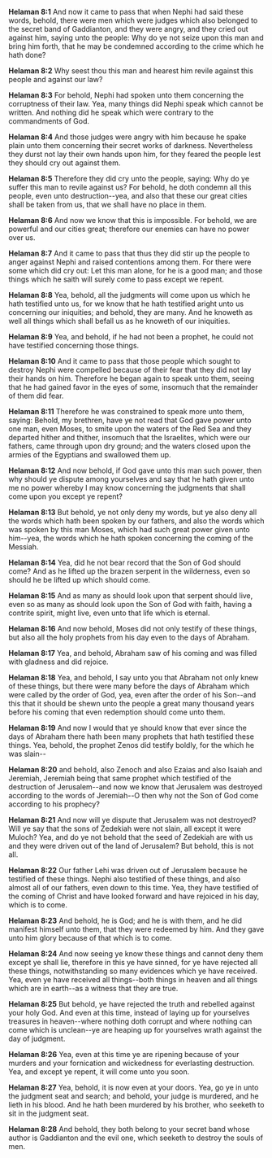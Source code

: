 **Helaman 8:1** And now it came to pass that when Nephi had said these words, behold, there were men which were judges which also belonged to the secret band of Gaddianton, and they were angry, and they cried out against him, saying unto the people: Why do ye not seize upon this man and bring him forth, that he may be condemned according to the crime which he hath done?

**Helaman 8:2** Why seest thou this man and hearest him revile against this people and against our law?

**Helaman 8:3** For behold, Nephi had spoken unto them concerning the corruptness of their law. Yea, many things did Nephi speak which cannot be written. And nothing did he speak which were contrary to the commandments of God.

**Helaman 8:4** And those judges were angry with him because he spake plain unto them concerning their secret works of darkness. Nevertheless they durst not lay their own hands upon him, for they feared the people lest they should cry out against them.

**Helaman 8:5** Therefore they did cry unto the people, saying: Why do ye suffer this man to revile against us? For behold, he doth condemn all this people, even unto destruction--yea, and also that these our great cities shall be taken from us, that we shall have no place in them.

**Helaman 8:6** And now we know that this is impossible. For behold, we are powerful and our cities great; therefore our enemies can have no power over us.

**Helaman 8:7** And it came to pass that thus they did stir up the people to anger against Nephi and raised contentions among them. For there were some which did cry out: Let this man alone, for he is a good man; and those things which he saith will surely come to pass except we repent.

**Helaman 8:8** Yea, behold, all the judgments will come upon us which he hath testified unto us, for we know that he hath testified aright unto us concerning our iniquities; and behold, they are many. And he knoweth as well all things which shall befall us as he knoweth of our iniquities.

**Helaman 8:9** Yea, and behold, if he had not been a prophet, he could not have testified concerning those things.

**Helaman 8:10** And it came to pass that those people which sought to destroy Nephi were compelled because of their fear that they did not lay their hands on him. Therefore he began again to speak unto them, seeing that he had gained favor in the eyes of some, insomuch that the remainder of them did fear.

**Helaman 8:11** Therefore he was constrained to speak more unto them, saying: Behold, my brethren, have ye not read that God gave power unto one man, even Moses, to smite upon the waters of the Red Sea and they departed hither and thither, insomuch that the Israelites, which were our fathers, came through upon dry ground; and the waters closed upon the armies of the Egyptians and swallowed them up.

**Helaman 8:12** And now behold, if God gave unto this man such power, then why should ye dispute among yourselves and say that he hath given unto me no power whereby I may know concerning the judgments that shall come upon you except ye repent?

**Helaman 8:13** But behold, ye not only deny my words, but ye also deny all the words which hath been spoken by our fathers, and also the words which was spoken by this man Moses, which had such great power given unto him--yea, the words which he hath spoken concerning the coming of the Messiah.

**Helaman 8:14** Yea, did he not bear record that the Son of God should come? And as he lifted up the brazen serpent in the wilderness, even so should he be lifted up which should come.

**Helaman 8:15** And as many as should look upon that serpent should live, even so as many as should look upon the Son of God with faith, having a contrite spirit, might live, even unto that life which is eternal.

**Helaman 8:16** And now behold, Moses did not only testify of these things, but also all the holy prophets from his day even to the days of Abraham.

**Helaman 8:17** Yea, and behold, Abraham saw of his coming and was filled with gladness and did rejoice.

**Helaman 8:18** Yea, and behold, I say unto you that Abraham not only knew of these things, but there were many before the days of Abraham which were called by the order of God, yea, even after the order of his Son--and this that it should be shewn unto the people a great many thousand years before his coming that even redemption should come unto them.

**Helaman 8:19** And now I would that ye should know that ever since the days of Abraham there hath been many prophets that hath testified these things. Yea, behold, the prophet Zenos did testify boldly, for the which he was slain--

**Helaman 8:20** and behold, also Zenoch and also Ezaias and also Isaiah and Jeremiah, Jeremiah being that same prophet which testified of the destruction of Jerusalem--and now we know that Jerusalem was destroyed according to the words of Jeremiah--O then why not the Son of God come according to his prophecy?

**Helaman 8:21** And now will ye dispute that Jerusalem was not destroyed? Will ye say that the sons of Zedekiah were not slain, all except it were Muloch? Yea, and do ye not behold that the seed of Zedekiah are with us and they were driven out of the land of Jerusalem? But behold, this is not all.

**Helaman 8:22** Our father Lehi was driven out of Jerusalem because he testified of these things. Nephi also testified of these things, and also almost all of our fathers, even down to this time. Yea, they have testified of the coming of Christ and have looked forward and have rejoiced in his day, which is to come.

**Helaman 8:23** And behold, he is God; and he is with them, and he did manifest himself unto them, that they were redeemed by him. And they gave unto him glory because of that which is to come.

**Helaman 8:24** And now seeing ye know these things and cannot deny them except ye shall lie, therefore in this ye have sinned, for ye have rejected all these things, notwithstanding so many evidences which ye have received. Yea, even ye have received all things--both things in heaven and all things which are in earth--as a witness that they are true.

**Helaman 8:25** But behold, ye have rejected the truth and rebelled against your holy God. And even at this time, instead of laying up for yourselves treasures in heaven--where nothing doth corrupt and where nothing can come which is unclean--ye are heaping up for yourselves wrath against the day of judgment.

**Helaman 8:26** Yea, even at this time ye are ripening because of your murders and your fornication and wickedness for everlasting destruction. Yea, and except ye repent, it will come unto you soon.

**Helaman 8:27** Yea, behold, it is now even at your doors. Yea, go ye in unto the judgment seat and search; and behold, your judge is murdered, and he lieth in his blood. And he hath been murdered by his brother, who seeketh to sit in the judgment seat.

**Helaman 8:28** And behold, they both belong to your secret band whose author is Gaddianton and the evil one, which seeketh to destroy the souls of men.

